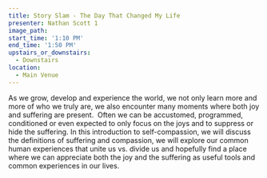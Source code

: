 ```yaml
---
title: Story Slam - The Day That Changed My Life
presenter: Nathan Scott 1
image_path:
start_time: '1:10 PM'
end_time: '1:50 PM'
upstairs_or_downstairs:
  - Downstairs
location:
  - Main Venue
---
```


As we grow, develop and experience the world, we not only learn more and more of who we truly are, we also encounter many moments where both joy and suffering are present.  Often we can be accustomed, programmed, conditioned or even expected to only focus on the joys and to suppress or hide the suffering. In this introduction to self-compassion, we will discuss the definitions of suffering and compassion, we will explore our common human experiences that unite us vs. divide us and hopefully find a place where we can appreciate both the joy and the suffering as useful tools and common experiences in our lives.